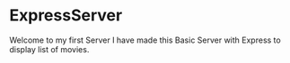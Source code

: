 # ExpressServer
Welcome to my first Server
I have made this Basic Server with Express to display list of movies.
